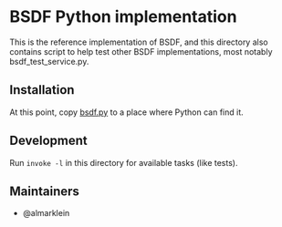 # BSDF Python implementation

This is the reference implementation of BSDF, and this directory also
contains script to help test other BSDF implementations, most notably
bsdf_test_service.py.


## Installation

At this point, copy [bsdf.py](bsdf.py) to a place where Python can find it.


## Development

Run `invoke -l` in this directory for available tasks (like tests).


## Maintainers

* @almarklein
